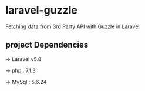 # laravel-guzzle
Fetching data from 3rd Party API with Guzzle in Laravel

## project Dependencies

-> Laravel v5.8

-> php : 7.1.3

-> MySql : 5.6.24
